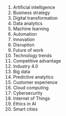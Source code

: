 1. Artificial intelligence
2. Business strategy
3. Digital transformation
4. Data analytics
5. Machine learning
6. Automation
7. Innovation
8. Disruption
9. Future of work
10. Technology trends
11. Competitive advantage
12. Industry 4.0
13. Big data
14. Predictive analytics
15. Customer experience
16. Cloud computing
17. Cybersecurity
18. Internet of Things
19. Ethics in AI
20. Smart cities
